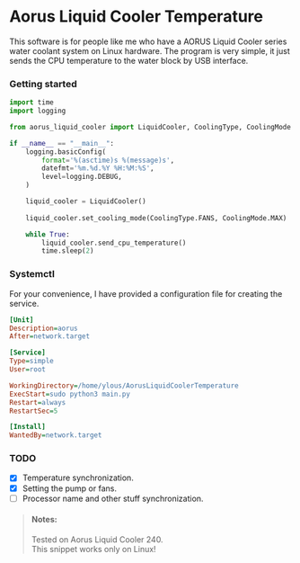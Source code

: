 # Aorus Liquid Cooler Temperature

This software is for people like me who have a AORUS Liquid Cooler series water coolant system on Linux hardware. The program
is very simple, it just sends the CPU temperature to the water block by USB interface.

### Getting started

```python
import time
import logging

from aorus_liquid_cooler import LiquidCooler, CoolingType, CoolingMode

if __name__ == "__main__":
    logging.basicConfig(
        format='%(asctime)s %(message)s',
        datefmt='%m.%d.%Y %H:%M:%S',
        level=logging.DEBUG,
    )

    liquid_cooler = LiquidCooler()
    
    liquid_cooler.set_cooling_mode(CoolingType.FANS, CoolingMode.MAX)

    while True:
        liquid_cooler.send_cpu_temperature()
        time.sleep(2)

```

### Systemctl
For your convenience, I have provided a configuration file for creating the service.
```ini
[Unit]
Description=aorus
After=network.target

[Service]
Type=simple
User=root

WorkingDirectory=/home/ylous/AorusLiquidCoolerTemperature
ExecStart=sudo python3 main.py
Restart=always
RestartSec=5

[Install]
WantedBy=network.target 
```


### TODO
- [X] Temperature synchronization.
- [X] Setting the pump or fans.
- [ ] Processor name and other stuff synchronization.

> #### Notes:
> Tested on Aorus Liquid Cooler 240. \
> This snippet works only on Linux!
